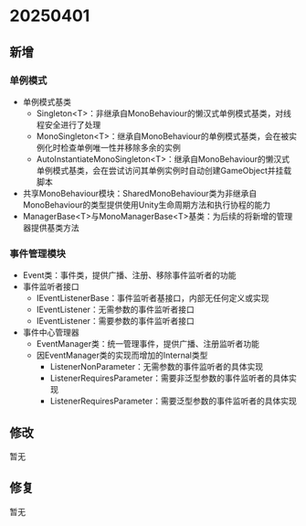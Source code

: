 # 20250401
## 新增  
### 单例模式
- 单例模式基类  
  - Singleton\<T>：非继承自MonoBehaviour的懒汉式单例模式基类，对线程安全进行了处理
  - MonoSingleton\<T>：继承自MonoBehaviour的单例模式基类，会在被实例化时检查单例唯一性并移除多余的实例
  - AutoInstantiateMonoSingleton\<T>：继承自MonoBehaviour的懒汉式单例模式基类，会在尝试访问其单例实例时自动创建GameObject并挂载脚本
- 共享MonoBehaviour模块：SharedMonoBehaviour类为非继承自MonoBehaviour的类型提供使用Unity生命周期方法和执行协程的能力
- ManagerBase\<T>与MonoManagerBase\<T>基类：为后续的将新增的管理器提供基类方法
###  事件管理模块
- Event类：事件类，提供广播、注册、移除事件监听者的功能
- 事件监听者接口
  - IEventListenerBase：事件监听者基接口，内部无任何定义或实现
  - IEventListener：无需参数的事件监听者接口
  - IEventListener<T>：需要参数的事件监听者接口
- 事件中心管理器
  - EventManager类：统一管理事件，提供广播、注册监听者功能
  - 因EventManager类的实现而增加的Internal类型
    - ListenerNonParameter：无需参数的事件监听者的具体实现
    - ListenerRequiresParameter：需要非泛型参数的事件监听者的具体实现
    - ListenerRequiresParameter<T>：需要泛型参数的事件监听者的具体实现  
  
## 修改  
暂无  

## 修复  
暂无

